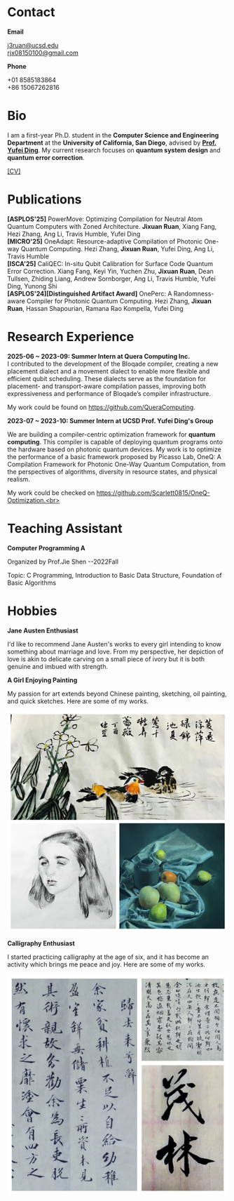 # Contact
**Email**

j3ruan@ucsd.edu<br>
rjx08150100@gmail.com<br>

**Phone**

+01 8585183864<br>
+86 15067262816



# Bio

I am a first-year Ph.D. student in the **Computer Science and Engineering Department** at the **University of California, San Diego**, advised by [**Prof. Yufei Ding**](https://picassolab.squarespace.com/yufei). My current research focuses on **quantum system design** and **quantum error correction**.


[[CV]](https://scarlett0815.github.io/resume.pdf)

# Publications
**[ASPLOS'25]** PowerMove: Optimizing Compilation for Neutral Atom Quantum Computers with Zoned Architecture. **Jixuan Ruan**, Xiang Fang, Hezi Zhang, Ang Li, Travis Humble, Yufei Ding<br>
**[MICRO'25]** OneAdapt: Resource-adaptive Compilation of Photonic One-way Quantum Computing. Hezi Zhang, **Jixuan Ruan**, Yufei Ding, Ang Li, Travis Humble<br>
**[ISCA'25]** CaliQEC: In-situ Qubit Calibration for Surface Code Quantum Error Correction. Xiang Fang, Keyi Yin, Yuchen Zhu, **Jixuan Ruan**, Dean Tullsen, Zhiding Liang, Andrew Sornborger, Ang Li, Travis Humble, Yufei Ding, Yunong Shi<br>
**[ASPLOS'24]\[Distinguished Artifact Award\]** OnePerc: A Randomness-aware Compiler for Photonic Quantum Computing. Hezi Zhang, **Jixuan Ruan**, Hassan Shapourian, Ramana Rao Kompella, Yufei Ding

# Research Experience

**2025-06 ~ 2023-09: Summer Intern at Quera Computing Inc.**<br>
I contributed to the development of the Bloqade compiler, creating a new placement dialect and a movement dialect to enable more flexible and efficient qubit scheduling. These dialects serve as the foundation for placement- and transport-aware compilation passes, improving both expressiveness and performance of Bloqade’s compiler infrastructure. 

My work could be found on https://github.com/QueraComputing.
     
**2023-07 ~ 2023-10: Summer Intern at UCSD Prof. Yufei Ding's Group**<br>

We are building a compiler-centric optimization framework for **quantum computing**. This compiler is capable of  deploying quantum programs onto the hardware based on photonic quantum devices. My work is to optimize the performance of a basic framework proposed by Picasso Lab, OneQ: A Compilation Framework for Photonic One-Way Quantum Computation, from the perspectives of algorithms, diversity in resource states, and physical realism.<br>

My work could be checked on https://github.com/Scarlett0815/OneQ-Optimization.<br>

# Teaching Assistant

**Computer Programming A**

Organized by Prof.Jie Shen    --2022Fall

Topic: C Programming, Introduction to Basic Data Structure, Foundation of Basic Algorithms

# Hobbies

**Jane Austen Enthusiast**

I'd like to recommend Jane Austen's works to every girl intending to know something about marriage and love.  From my perspective, her depiction of love is akin to delicate carving on a small piece of ivory but it is both genuine and imbued with strength.

**A Girl Enjoying Painting**

My passion for art extends beyond Chinese painting, sketching, oil painting, and quick sketches. Here are some of my works.

![image-20230907170321147](pictures/1.png)

**Calligraphy Enthusiast**

I started practicing calligraphy at the age of six, and it has become an activity which brings me peace and joy. Here are some of my works.

![image-20230907170321147](pictures/2.jpg)

